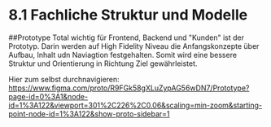 # 8.1 Fachliche Struktur und Modelle 

##Prototype
Total wichtig für Frontend, Backend und "Kunden" ist der Prototyp. Darin werden auf High Fidelity Niveau die Anfangskonzepte über Aufbau, Inhalt udn Naviagtion festgehalten. Somit wird eine bessere Struktur und Orientierung in Richtung Ziel gewährleistet.

Hier zum selbst durchnavigieren:
https://www.figma.com/proto/R9FGk58gXLuZypAG56wDN7/Prototype?page-id=0%3A1&node-id=1%3A122&viewport=301%2C226%2C0.06&scaling=min-zoom&starting-point-node-id=1%3A122&show-proto-sidebar=1

